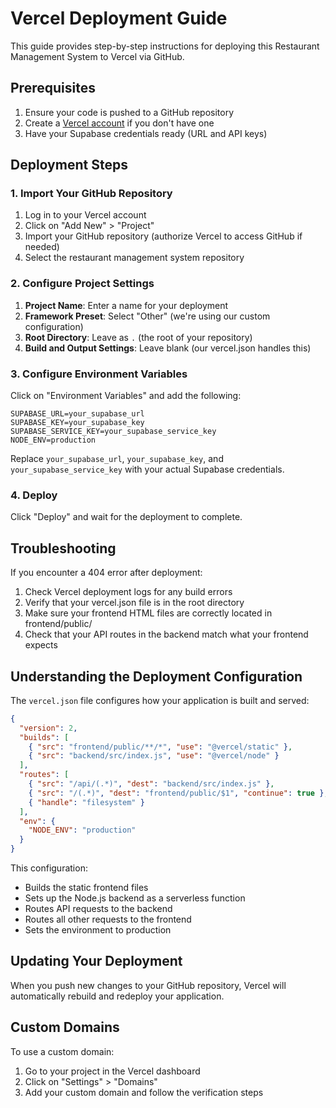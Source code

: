 # Vercel Deployment Guide

This guide provides step-by-step instructions for deploying this Restaurant Management System to Vercel via GitHub.

## Prerequisites

1. Ensure your code is pushed to a GitHub repository
2. Create a [Vercel account](https://vercel.com/signup) if you don't have one
3. Have your Supabase credentials ready (URL and API keys)

## Deployment Steps

### 1. Import Your GitHub Repository

1. Log in to your Vercel account
2. Click on "Add New" > "Project"
3. Import your GitHub repository (authorize Vercel to access GitHub if needed)
4. Select the restaurant management system repository

### 2. Configure Project Settings

1. **Project Name**: Enter a name for your deployment
2. **Framework Preset**: Select "Other" (we're using our custom configuration)
3. **Root Directory**: Leave as `.` (the root of your repository)
4. **Build and Output Settings**: Leave blank (our vercel.json handles this)

### 3. Configure Environment Variables

Click on "Environment Variables" and add the following:

```
SUPABASE_URL=your_supabase_url
SUPABASE_KEY=your_supabase_key
SUPABASE_SERVICE_KEY=your_supabase_service_key
NODE_ENV=production
```

Replace `your_supabase_url`, `your_supabase_key`, and `your_supabase_service_key` with your actual Supabase credentials.

### 4. Deploy

Click "Deploy" and wait for the deployment to complete.

## Troubleshooting

If you encounter a 404 error after deployment:

1. Check Vercel deployment logs for any build errors
2. Verify that your vercel.json file is in the root directory
3. Make sure your frontend HTML files are correctly located in frontend/public/
4. Check that your API routes in the backend match what your frontend expects

## Understanding the Deployment Configuration

The `vercel.json` file configures how your application is built and served:

```json
{
  "version": 2,
  "builds": [
    { "src": "frontend/public/**/*", "use": "@vercel/static" },
    { "src": "backend/src/index.js", "use": "@vercel/node" }
  ],
  "routes": [
    { "src": "/api/(.*)", "dest": "backend/src/index.js" },
    { "src": "/(.*)", "dest": "frontend/public/$1", "continue": true },
    { "handle": "filesystem" }
  ],
  "env": {
    "NODE_ENV": "production"
  }
}
```

This configuration:
- Builds the static frontend files
- Sets up the Node.js backend as a serverless function
- Routes API requests to the backend
- Routes all other requests to the frontend
- Sets the environment to production

## Updating Your Deployment

When you push new changes to your GitHub repository, Vercel will automatically rebuild and redeploy your application.

## Custom Domains

To use a custom domain:

1. Go to your project in the Vercel dashboard
2. Click on "Settings" > "Domains"
3. Add your custom domain and follow the verification steps 